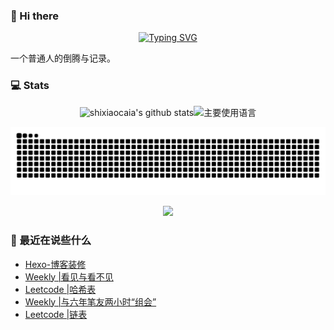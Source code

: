 ### 👋 Hi there
<div align="center">

[![Typing SVG](https://readme-typing-svg.herokuapp.com?lines=Stay+hungry%2C+Stay+foolish.;%E6%84%BF%E4%BA%BA%E4%B8%8E%E4%BA%BA%E9%83%BD%E8%83%BD%E5%A4%9F%E7%9C%9F%E8%AF%9A%E6%B2%9F%E9%80%9A%E3%80%82)](https://git.io/typing-svg)

</div>
一个普通人的倒腾与记录。

### 💻 Stats
<div align="center">

![shixiaocaia's github stats](https://github-readme-stats.vercel.app/api?username=shixiaocaia&hide_title=false&hide_border=true&show_icons=true&include_all_commits=true&line_height=20&bg_color=0,EC6C6C,FFD479,FFFC79,73FA79&theme=graywhite&locale=cn)![主要使用语言](https://github-readme-stats.vercel.app/api/top-langs/?username=shixiaocaia&hide_title=false&hide=c&hide_border=true&layout=compact&bg_color=0,73FA79,73FDFF,D783FF&theme=graywhite&locale=cn)

![snake](./assets/github-contribution-grid-snake.svg)

![](https://activity-graph.herokuapp.com/graph?username=shixiaocaia&theme=github)

</div>

### 📝 最近在说些什么
<!-- BLOG-POST-LIST:START -->
- [Hexo-博客装修](https://shixiaocaia.fun/posts/57513/)
- [Weekly |看见与看不见](https://shixiaocaia.fun/posts/36836/)
- [Leetcode |哈希表](https://shixiaocaia.fun/posts/24289/)
- [Weekly |与六年笔友两小时“组会”](https://shixiaocaia.fun/posts/37572/)
- [Leetcode |链表](https://shixiaocaia.fun/posts/30258/)
<!-- BLOG-POST-LIST:END -->
